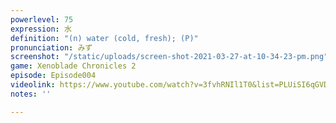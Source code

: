 ```yaml
---
powerlevel: 75
expression: 水
definition: "(n) water (cold, fresh); (P)"
pronunciation: みず
screenshot: "/static/uploads/screen-shot-2021-03-27-at-10-34-23-pm.png"
game: Xenoblade Chronicles 2
episode: Episode004
videolink: https://www.youtube.com/watch?v=3fvhRNIl1T0&list=PLUiSI6qGVDKsXmMW0GnjV--kUTLhsKN-K&index=5
notes: ''

---
```

